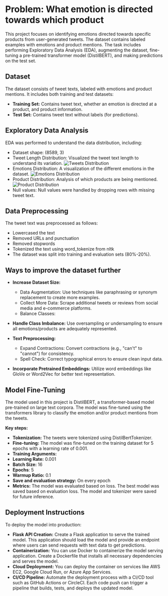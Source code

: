 # Problem: What emotion is directed towards which product

This project focuses on identifying emotions directed towards specific products from user-generated tweets. The dataset contains labeled examples with emotions and product mentions. The task includes performing Exploratory Data Analysis (EDA), augmenting the dataset, fine-tuning a pre-trained transformer model (DistilBERT), and making predictions on the test set.

## Dataset
The dataset consists of tweet texts, labeled with emotions and product mentions. It includes both training and test datasets:

* **Training Set:** Contains tweet text, whether an emotion is directed at a product, and product information.
* **Test Set:** Contains tweet text without labels (for predictions).

## Exploratory Data Analysis
EDA was performed to understand the data distribution, including:

* Dataset shape: (8589, 3)
* Tweet Length Distribution: Visualized the tweet text length to understand its variation.
  ![Tweets Distribution](https://github.com/gulshan-100/WYSA-AI-assignment/blob/main/Images/tweets.png)
* Emotions Distribution: A visualization of the different emotions in the dataset.
  ![Emotions Distribution](https://github.com/gulshan-100/WYSA-AI-assignment/blob/main/Images/emotions.png)
* Product Distribution: Analysis of which products are being mentioned.
  ![Product Distribution](https://github.com/gulshan-100/WYSA-AI-assignment/blob/main/Images/products.png)
* Null values: Null values were handled by dropping rows with missing tweet text.

## Data Preprocessing
The tweet text was preprocessed as follows:

* Lowercased the text
* Removed URLs and punctuation
* Removed stopwords
* Tokenized the text using word_tokenize from nltk
* The dataset was split into training and evaluation sets (80%-20%).

## Ways to improve the dataset further
* **Increase Dataset Size:**

  * Data Augmentation: Use techniques like paraphrasing or synonym replacement to create more examples.
  * Collect More Data: Scrape additional tweets or reviews from social media and e-commerce platforms.
  * Balance Classes:

* **Handle Class Imbalance:** Use oversampling or undersampling to ensure all emotions/products are adequately represented.
* **Text Preprocessing:**
  * Expand Contractions: Convert contractions (e.g., "can't" to "cannot") for consistency.
  * Spell Check: Correct typographical errors to ensure clean input data.

* **Incorporate Pretrained Embeddings:** Utilize word embeddings like GloVe or Word2Vec for better text representation.

## Model Fine-Tuning
The model used in this project is DistilBERT, a transformer-based model pre-trained on large text corpora. The model was fine-tuned using the transformers library to classify the emotion and/or product mentions from the tweets.

**Key steps:**

* **Tokenization:** The tweets were tokenized using DistilBertTokenizer.
* **Fine-tuning:** The model was fine-tuned on the training dataset for 5 epochs with a learning rate of 0.001.
* **Training Arguments:**
* **Learning Rate:** 0.001
* **Batch Size:** 16
* **Epochs**: 5
* **Warmup Ratio:** 0.1
* **Save and evaluation strategy:** On every epoch
* **Metrics:** The model was evaluated based on loss. The best model was saved based on evaluation loss.
The model and tokenizer were saved for future inference.

## Deployment Instructions
To deploy the model into production:
* **Flask API Creation:** Create a Flask application to serve the trained model. This application should load the model and provide an endpoint where users can send requests with text data to get predictions.
* **Containerization:** You can use Docker to containerize the model serving application. Create a Dockerfile that installs all necessary dependencies and serves the model.
* **Cloud Deployment:** You can deploy the container on services like AWS EC2, Google Cloud Run, or Azure App Services.
* **CI/CD Pipeline:** Automate the deployment process with a CI/CD tool such as GitHub Actions or CircleCI. Each code push can trigger a pipeline that builds, tests, and deploys the updated model.
